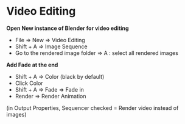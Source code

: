 # Video Editing

**Open New instance of Blender for video editing**

* File ⇒ New ⇒ Video Editing
* Shift + A ⇒ Image Sequence&#x20;
* Go to the rendered image folder ⇒ A : select all rendered images

**Add Fade at the end**

* Shift + A ⇒ Color (black by default)
* Click Color
* Shift + A ⇒ Fade ⇒ Fade in
* Render ⇒ Render Animation&#x20;

(in Output Properties, Sequencer checked = Render video instead of images)

